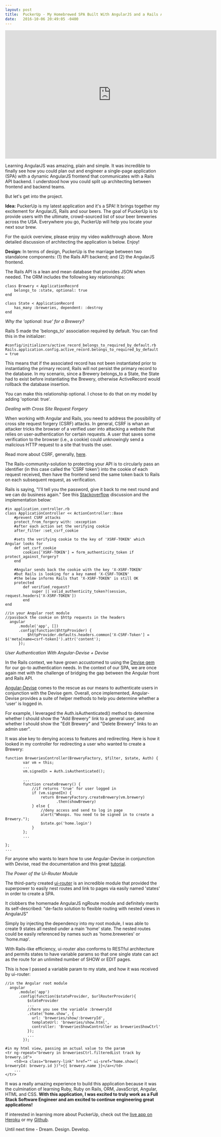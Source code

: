 ```yaml
---
layout: post
title:  PuckerUp - My Homebrewed SPA Built With AngularJS and a Rails API
date:   2016-10-06 20:49:05 -0400
---
```


<p>
  <span style="text-align:center; display: block;">
    <iframe type="text/html" width="682" height="414" src="https://www.youtube.com/embed/9N_rNwhFwl0?version=1&amp;rel=1&amp;fs=1&amp;autohide=2&amp;showsearch=0&amp;showinfo=1&amp;iv_load_policy=1&amp;wmode=transparent" allowfullscreen="true" style="border:0;">
    </iframe>
  </span>
</p>

Learning AngularJS was amazing, plain and simple.  It was incredible to finally see how you could plan out and engineer a single-page application (SPA) with a dynamic AngularJS frontend that communicates with a Rails API backend.  I understood how you could split up architecting between frontend and backend teams.

But let's get into the project.

**Idea:** 
PuckerUp is my latest application and it's a SPA! It brings together my excitement for AngularJS, Rails and sour beers.  The goal of PuckerUp is to provide users with the ultimate, crowd-sourced list of sour beer breweries across the USA.  Everywhere you go, PuckerUp will help you locate your next sour brew.

For the quick overview, please enjoy my video walkthrough above.  More detailed discussion of architecting the application is below.  Enjoy!


**Design:** 
In terms of design, PuckerUp is the marriage between two standalone components: (1) the Rails API backend; and (2) the AngularJS frontend.

The Rails API is a lean and mean database that provides JSON when needed.  The ORM includes the following key relationships:

```
class Brewery < ApplicationRecord
    belongs_to :state, optional: true
end

class State < ApplicationRecord
    has_many :breweries, dependent: :destroy
end
```
*Why the 'optional: true' for a Brewery?*

Rails 5 made the 'belongs_to' association required by default. You can find this in the initializer:

```
#config/initializers/active_record_belongs_to_required_by_default.rb
Rails.application.config.active_record.belongs_to_required_by_default = true
```

This means that if the associated record has not been instantiated prior to instantiating the primary record, Rails will not persist the primary record to the database.  In my scenario, since a Brewery belongs_to a State, the State had to exist before instantiating the Brewery, otherwise ActiveRecord would rollback the database insertion.

You can make this relationship optional.  I chose to do that on my model by adding 'optional: true'.

*Dealing with Cross Site Request Forgery*

When working with Angular and Rails, you need to address the possibility of cross site request forgery (CSRF) attacks.  In general, CSRF is whan an attacker tricks the browser of a verified user into attacking a website that relies on user-authentication for certain requests.  A user that saves some verification to the browser (i.e., a cookie) could unknowingly send a malicious HTTP request to a site that trusts the user. 

Read more about CSRF, generally, [here](https://en.wikipedia.org/wiki/Cross-site_request_forgery).

The Rails-community-solution to protecting your API is to circularly pass an identifier (in this case called the 'CSRF token') into the cookie of each request received, then have the frontend send the same token back to Rails on each subsequent request, as verification. 

Rails is saying, "I'll tell you the password, give it back to me next round and we can do business again."  See this [Stackoverflow](http://stackoverflow.com/questions/7600347/rails-api-design-without-disabling-csrf-protection) discussion and the implementation below:

```
#in application_controller.rb
class ApplicationController << ActionController::Base
    #prevent CSRF attacks
    protect_from_forgery with: :exception
    #after each action set the verifying cookie
    after_filter :set_csrf_cookie

    #sets the verifying cookie to the key of 'XSRF-TOKEN' which Angular looks for
    def set_csrf_cookie
        cookies['XSRF-TOKEN'] = form_authenticity_token if protect_against_forgery?
    end

    #Angular sends back the cookie with the key 'X-XSRF-TOKEN'
    #but Rails is looking for a key named 'X-CSRF-TOKEN'
    #the below informs Rails that 'X-XSRF-TOKEN' is still OK
    protected
        def verified_request?
            super || valid_authenticity_token?(session, request.headers['X-XSRF-TOKEN'])
        end
end

//in your Angular root module
//passback the cookie on $http requests in the headers
  angular
      .module('app', [])
      .config(function($httpProvider) {
          $httpProvider.defaults.headers.common['X-CSRF-Token'] = $('meta[name=csrf-token]').attr('content');
      });

```

*User Authentication With Angular-Devise + Devise*

In the Rails context, we have grown accustomed to using the [Devise gem](https://github.com/plataformatec/devise) for our go-to authentication needs.  In the context of our SPA, we are once again met with the challenge of bridging the gap between the Angular front and Rails API.

[Angular-Devise](https://github.com/cloudspace/angular_devise) comes to the rescue as our means to authenticate users in conjunction with the Devise gem.  Overall, once implemented, Angular-Devise provides a suite of helper methods to help you determine whether a 'user' is logged in.  

For example, I leveraged the Auth.isAuthenticated() method to determine whether I should show the "Add Brewery" link to a general user, and whether I should show the "Edit Brewery" and "Delete Brewery" links to an admin user".

It was alse key to denying access to features and redirecting.  Here is how it looked in my controller for redirecting a user who wanted to create a Brewery:

```
function BreweriesController(BreweryFactory, $filter, $state, Auth) {
        var vm = this;
        ...
        vm.signedIn = Auth.isAuthenticated();

        ...
        function createBrewery() {
            //if returns 'true' for user logged in
            if (vm.signedIn) {
                return BreweryFactory.createBrewery(vm.brewery)
                       .then(showBrewery)
            } else {
                //deny access and send to log in page
                alert("Whoops. You need to be signed in to create a Brewery.");
                $state.go('home.login')
            }
        };
        ...

};
...

```

For anyone who wants to learn how to use Angular-Devise in conjunction with Devise, read the documentation and this great [tutorial](https://thinkster.io/angular-rails#adding-user-authentication-with-devise).

*The Power of the Ui-Router Module*

The third-party created [ui-router](https://github.com/angular-ui/ui-router) is an incredible module that provided the superpower to easily nest routes and link to pages via easily named 'states' in order to create a SPA.  

It clobbers the homemade AngularJS ngRoute module and definitely merits its self-described: "de-facto solution to flexible routing with nested views in AngularJS"

Simply by injecting the dependency into my root module, I was able to create 9 states all nested under a main 'home' state.  The nested routes could be easily referenced by names such as 'home.breweries' or 'home.map'.

With Rails-like efficiency, ui-router also conforms to RESTful architecture and permits states to have variable params so that one single state can act as the route for an unlimited number of SHOW or EDIT pages.

This is how I passed a variable param to my state, and how it was received by ui-router:

```
//in the Angular root module
  angular
      .module('app')
      .config(function($stateProvider, $urlRouterProvider){
          $stateProvider
          ...
          //here you see the variable :breweryId
          .state('home.show', {
            url: 'breweries/show/:breweryId',
            templateUrl: 'breweries/show.html',
            controller: 'BreweriesShowController as breweriesShowCtrl'
          });
          ...
        });

#in my html view, passing an actual value to the param 
<tr ng-repeat="brewery in breweriesCtrl.filteredList track by brewery.id">
    <td><a class="brewery-link" href="" ui-sref="home.show({ breweryId: brewery.id })">{{ brewery.name }}</a></td>
    ...
</tr>
```  

It was a really amazing experience to build this application because it was the culmination of learning Ruby, Ruby on Rails, ORM, JavaScript, Angular, HTML and CSS.  **With this application, I was excited to truly work as a Full Stack Software Engineer and am excited to continue engineering great applications!**

If interested in learning more about PuckerUp, check out the [live app on Heroku](https://puckerup.herokuapp.com/) or my [Github](https://github.com/agdavid/pucker-up-angular-rails-application).  

Until next time - Dream. Design. Develop.




